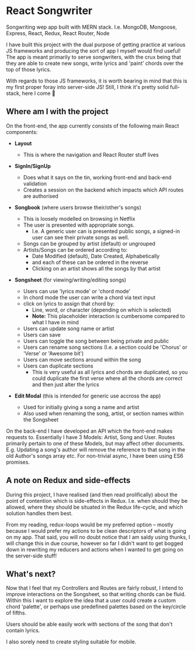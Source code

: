 # React Songwriter
Songwriting wep app built with MERN stack. I.e. MongoDB, Mongoose, Express, React, Redux, React Router, Node

I have built this project with the dual purpose of getting practice at various JS frameworks and producing the sort of app I myself would find useful! The app is meant primarily to serve songwriters, with the crux being that they are able to create new songs, write lyrics and 'paint' chords over the top of those lyrics.

With regards to those JS frameworks, it is worth bearing in mind that this is my first proper foray into server-side JS! Still, I think it's pretty solid full-stack, here I come :raised_hands:

## Where am I with the project
On the front-end, the app currently consists of the following main React components:

* __Layout__
  * This is where the navigation and React Router stuff lives

* __SignIn/SignUp__
  * Does what it says on the tin, working front-end and back-end validation
  * Creates a session on the backend which impacts which API routes are authorised

* __Songbook__ (where users browse their/other's songs)
  * This is loosely modelled on browsing in Netflix
  * The user is presented with appropriate songs.
    * I.e. A generic user can is presented public songs, a signed-in user can see their private songs as well.
  * Songs can be grouped by artist (default) or ungrouped
  * Artists/Songs can be ordered according to:
    * Date Modified (default), Date Created, Alphabetically
    * and each of these can be ordered in the reverse
    * Clicking on an artist shows all the songs by that artist

* __Songsheet__ (for viewing/writing/editing songs)
  * Users can use 'lyrics mode' or 'chord mode'
  * In chord mode the user can write a chord via text input
  * click on lyrics to assign that chord by:
    * Line, word, or character (depending on which is selected)
    * __Note:__ This placeholder interaction is cumbersome compared to what I have in mind
  * Users can update song name or artist
  * Users can save
  * Users can toggle the song between being private and public
  * Users can rename song sections (I.e. a section could be 'Chorus' or 'Verse' or 'Awesome bit')
  * Users can move sections around within the song
  * Users can duplicate sections
    * This is very useful as all lyrics and chords are duplicated, so you could duplicate the first verse where all the chords are correct and then just alter the lyrics

* __Edit Modal__ (this is intended for generic use accross the app)
  * Used for initially giving a song a name and artist
  * Also used when renaming the song, artist, or section names within the Songsheet

On the back-end I have developed an API which the front-end makes requests to.
Essentially I have 3 Models: Artist, Song and User.
Routes primarily pertain to one of these Models, but may affect other documents.
E.g. Updating a song's author will remove the reference to that song in the old Author's songs array etc.
For non-trivial async, I have been using ES6 promises.

## A note on Redux and side-effects

During this project, I have realised (and then read prolifically) about the point of contention which is side-effects in Redux. I.e. when should they be allowed, where they should be situated in the Redux life-cycle, and which solution handles them best.

From my reading, redux-loops would be my preferred option – mostly because I would prefer my actions to be clean descriptors of what is going on my app. That said, you will no doubt notice that I am saldy using thunks, I will change this in due course, however so far I didn't want to get bogged down in rewriting my reducers and actions when I wanted to get going on the server-side stuff!

## What's next?

Now that I feel that my Controllers and Routes are fairly robust, I intend to improve interactions on the Songsheet, so that writing chords can be fluid. Within this I want to explore the idea that a user could create a custom chord 'palette', or perhaps use predefined palettes based on the key/circle of fifths.

Users should be able easily work with sections of the song that don't contain lyrics.

I also sorely need to create styling suitable for mobile.
